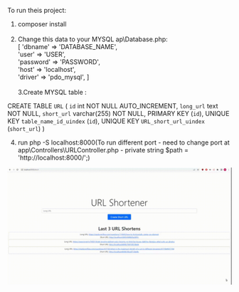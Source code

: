 To run theis project:
1. composer install<br /><br />
2. Change this data to your MYSQL ap\Database.php: <br />
[ 'dbname' => 'DATABASE_NAME', <br />
   'user' => 'USER', <br />
   'password' => 'PASSWORD', <br />
   'host' => 'localhost', <br />
   'driver' => 'pdo_mysql', ]<br /><br />
3.Create MYSQL table :

CREATE TABLE `URL` (
`id` int NOT NULL AUTO_INCREMENT,
`long_url` text NOT NULL,
`short_url` varchar(255) NOT NULL,
PRIMARY KEY (`id`),
UNIQUE KEY `table_name_id_uindex` (`id`),
UNIQUE KEY `URL_short_url_uindex` (`short_url`)
)

4. run php -S localhost:8000(To run different port - need to change port at app\Controllers\URLController.php - private string $path = 'http://localhost:8000/';)

<img src="src/preview.gif">